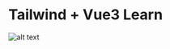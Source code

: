 # Tailwind + Vue3 Learn
![alt text](https://media.discordapp.net/attachments/881176681635782676/1333206159624241152/image.png?ex=67980c7e&is=6796bafe&hm=763b0cfcebd6d007562616735706765950c8e4f1e3385a8151abd6e09cb3d698&=&format=webp&quality=lossless&width=698&height=670)